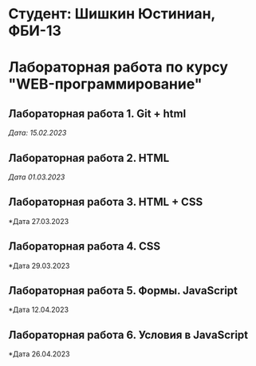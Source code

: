 # Студент: Шишкин Юстиниан, ФБИ-13

# Лабораторная работа по курсу "WEB-программирование"

## Лабораторная работа 1. Git + html

*Дата: 15.02.2023*

## Лабораторная работа 2. HTML

*Дата 01.03.2023*


 ## Лабораторная работа 3. HTML + CSS

 *Дата 27.03.2023


 ## Лабораторная работа 4. CSS

 *Дата 29.03.2023


 ## Лабораторная работа 5. Формы. JavaScript

 *Дата 12.04.2023

 ## Лабораторная работа 6. Условия в JavaScript
 *Дата 26.04.2023

 
